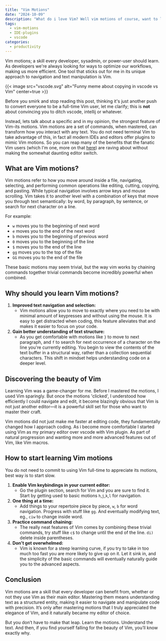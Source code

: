 ```yaml
---
title: "Vim Motions"
date: "2024-10-09"
description: "What do i love Vim? Well vim motions of course, want to learn more? Check out this post"
tags:
  - vim-motions
  - IDE-plugins
  - vscode
categories:
  - productivity
---
```


Vim motions; a skill every developer, sysadmin, or power-user should learn.
As developers we're always looking for ways to optimize our workflows, making us more efficient. One tool that sticks out for me in its unique approach to navigation and text manipulation is Vim.

<!--more-->

{{< image src="vscode.svg" alt="Funny meme about copying in vscode vs Vim" center=true >}}

Before you smirk and stop reading this post, thinking it's just another push to convert everyone to be a full-time Vim user, let me clarify; this is **not** about convincing you to ditch vscode, intellij or whatever.

Instead, lets talk about a specific and in my opinion, the strongest feature of Vim-its motions. Vim motions are a set of commands, when mastered, can transform how you interact with any text. You do not need terminal Vim to take advantage of this, in fact all modern IDEs and editors offer plugins to mimic Vim motions. So you can reap many of the benefits that the fanatic Vim users (which I'm one, more on that [here](../nvim-obsession)) are raving about without making the somewhat daunting editor switch.

## What are Vim motions?

Vim motions refer to how you move around inside a file, navigating, selecting, and performing common operations like editing, cutting, copying, and pasting. While typical navigation involves arrow keys and mouse scrolling. Vim takes it to another level with a combination of keys that move you through text semantically: by word, by paragraph, by sentence, or search for next character on a line.

For example:

- `w` moves you to the beginning of next word
- `e` moves you to the end of the next word
- `b` moves you to the beginning of previous word
- `0` moves you to the beginning of the line
- `$` moves you to the end of the line
- `gg` moves you to the top of the file
- `GG` moves you to the end of the file

These basic motions may seem trivial, but the way vim works by chaining commands together trivial commands become incredibly powerful when combined.

## Why should you learn Vim motions?

1. **Improved text navigation and selection:**
   - Vim motions allow you to move to exactly where you need to be with minimal amount of keypresses and without using the mouse. It is easy to get distracted when coding, this feature alleviates that and makes it easier to focus on your code.
2. **Gain better understanding of text structure:**
   - As you get comfortable with motions like `}` to move to next paragraph, and `f` to search for next occurrence of a character on the line you're currently editing. You begin to view the contents of the text buffer in a structural way, rather than a collection sequential characters. This shift in mindset helps understanding code on a deeper level.

## Discovering the beauty of Vim

Learning Vim was a game-changer for me. Before I mastered the motions, I used Vim sparingly. But once the motions 'clicked', I understood how efficiently I could navigate and edit, it become blazingly obvious that Vim is not just another editor—it is a powerful skill set for those who want to master their craft.

Vim motions did not just make me faster at editing code, they fundamentally changed how I approach coding. As i become more comfortable I started using Vim as my primary editor over vscode with Vim plugin. As part of natural progression and wanting more and more advanced features out of Vim, like Vim macros.

## How to start learning Vim motions

You do not need to commit to using Vim full-time to appreciate its motions, best way is to start slow.

1. **Enable Vim keybindings in your current editor:**
   - Go the plugin section, search for Vim and you are sure to find it. Start by getting used to basic motions `h`,`j`,`k`,`l` for navigation.
2. **One thing at a time:**
   - Add things to your repertoire piece by piece, `w`, `b` for word navigation. Progress with stuff like `gg`. And eventually modifying text, eg., `ciw` to change inside word.
3. **Practice command chaining:**
   - The really neat features of Vim comes by combining these trivial commands, try stuff like `c$` to change until the end of the line. `di)` delete inside parentheses.
4. **Don't get overwhelmed:**
   - Vim is known for a steep learning curve, if you try to take in too much too fast you are more likely to give up on it. Let it sink in, and the simplicity of the basic commands will eventually naturally guide you to the advanced aspects.

## Conclusion

Vim motions are a skill that every developer can benefit from, whether or not they use Vim as their main editor. Mastering them means understanding text as a structured entity, making it easier to navigate and manipulate code with precision. It’s only after mastering motions that I truly appreciated the elegance of Vim, and it naturally became my editor of choice.

But you don’t have to make that leap. Learn the motions. Understand the text. And then, if you find yourself falling for the beauty of Vim, you’ll know exactly why.
